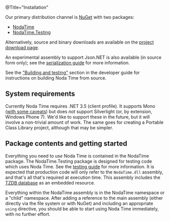 @Title="Installation"

Our primary distribution channel is [NuGet](http://nuget.org) with
two packages:

- [NodaTime](http://nuget.org/packages/NodaTime)
- [NodaTime.Testing](http://nuget.org/packages/NodaTime.Testing)

Alternatively, source and binary downloads are available on the
[project download page][downloads].

[downloads]: /downloads/

An experimental assembly to support Json.NET is also available (in source form
only); see the [serialization guide](serialization) for more information.

See the ["Building and testing"][building] section in the developer guide for
instructions on building Noda Time from source.

[building]: /developer/building

System requirements
-------------------

Currently Noda Time requires .NET 3.5 (client profile). It supports
Mono ([with some caveats](mono)) but does *not* support
Silverlight (or, by extension, Windows Phone 7). We'd like to
support these in the future, but it will involve a non-trivial
amount of work. The same goes for creating a Portable Class Library project,
although that may be simpler.

Package contents and getting started
------------------------------------

Everything you need to *use* Noda Time is contained in the NodaTime package. The NodaTime.Testing package is designed
for testing code which uses Noda Time. See the [testing guide](testing) for more information. It is expected
that production code will only refer to the `NodaTime.dll` assembly, and that's all that's required at execution time.
This assembly includes the [TZDB database](tzdb) as an embedded resource.

Everything within the NodaTime assembly is in the NodaTime namespace or a "child" namespace. After adding a reference to
the main assembly (either directly via the file system or with NuGet) and including an appropriate `using` directive, you should
be able to start using Noda Time immediately, with no further effort.
